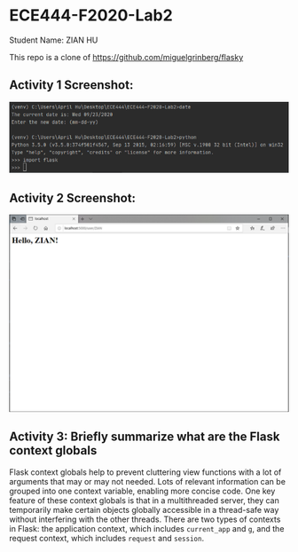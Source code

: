 # ECE444-F2020-Lab2
Student Name: ZIAN HU

This repo is a clone of https://github.com/miguelgrinberg/flasky

## Activity 1 Screenshot:
<p align="center">
  <img src="./screenshots/Activity1Screenshot.png" />
</p>

## Activity 2 Screenshot:
<p align="center">
  <img src="./screenshots/Activity2Screenshot.png" />
</p>

## Activity 3: Briefly summarize what are the Flask context globals
Flask context globals help to prevent cluttering view functions with a lot of arguments that may or may not needed. Lots of
relevant information can be grouped into one context variable, enabling more concise code. 
One key feature of these context globals is that in a multithreaded server, they can temporarily make certain objects globally accessible in a thread-safe way without interfering with
the other threads. There are two types of contexts in Flask: the application context, which includes 
`current_app` and `g`, and the request context, which includes `request` and `session`.